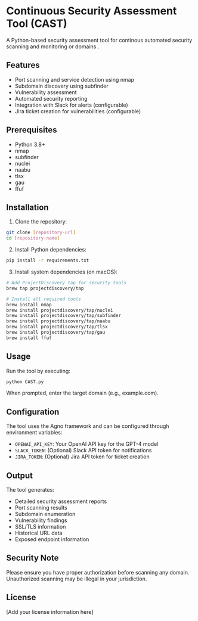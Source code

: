 # Continuous Security Assessment Tool (CAST)

A Python-based security assessment tool for continous automated security scanning and monitoring or domains .

## Features

- Port scanning and service detection using nmap
- Subdomain discovery using subfinder
- Vulnerability assessment
- Automated security reporting
- Integration with Slack for alerts (configurable)
- Jira ticket creation for vulnerabilities (configurable)

## Prerequisites

- Python 3.8+
- nmap
- subfinder
- nuclei
- naabu
- tlsx
- gau
- ffuf

## Installation

1. Clone the repository:
```bash
git clone [repository-url]
cd [repository-name]
```

2. Install Python dependencies:
```bash
pip install -r requirements.txt
```

3. Install system dependencies (on macOS):
```bash
# Add ProjectDiscovery tap for security tools
brew tap projectdiscovery/tap

# Install all required tools
brew install nmap
brew install projectdiscovery/tap/nuclei
brew install projectdiscovery/tap/subfinder
brew install projectdiscovery/tap/naabu
brew install projectdiscovery/tap/tlsx
brew install projectdiscovery/tap/gau
brew install ffuf
```

## Usage

Run the tool by executing:

```bash
python CAST.py
```

When prompted, enter the target domain (e.g., example.com).

## Configuration

The tool uses the Agno framework and can be configured through environment variables:

- `OPENAI_API_KEY`: Your OpenAI API key for the GPT-4 model
- `SLACK_TOKEN`: (Optional) Slack API token for notifications
- `JIRA_TOKEN`: (Optional) Jira API token for ticket creation

## Output

The tool generates:
- Detailed security assessment reports
- Port scanning results
- Subdomain enumeration
- Vulnerability findings
- SSL/TLS information
- Historical URL data
- Exposed endpoint information

## Security Note

Please ensure you have proper authorization before scanning any domain. Unauthorized scanning may be illegal in your jurisdiction.

## License

[Add your license information here]